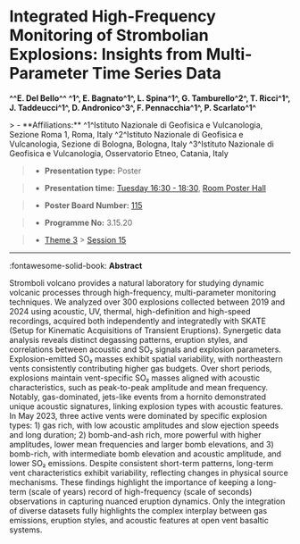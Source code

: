 # Integrated High-Frequency Monitoring of Strombolian Explosions: Insights from Multi-Parameter Time Series Data

**^^E. Del Bello^^ ^1^, E. Bagnato^1^, L. Spina^1^, G. Tamburello^2^, T. Ricci^1^, J. Taddeucci^1^, D. Andronico^3^, F. Pennacchia^1^, P. Scarlato^1^**

<!-- more -->> - **Affiliations:** ^1^Istituto Nazionale di Geofisica e Vulcanologia, Sezione Roma 1, Roma, Italy ^2^Istituto Nazionale di Geofisica e Vulcanologia, Sezione di Bologna, Bologna, Italy ^3^Istituto Nazionale di Geofisica e Vulcanologia, Osservatorio Etneo, Catania, Italy

> - **Presentation type:** Poster

> - **Presentation time:** [Tuesday 16:30 - 18:30](../sessions_comparison.md#__tabbed_2_6), [Room Poster Hall](../maps_venue.md#__tabbed_1_1)

> - **Poster Board Number:** [115](../map_poster_boards.md#tuesday)

> - **Programme No:** 3.15.20

> - [Theme 3](../theme3.md) > [Session 15](../sessions/session-3-15.md)

--- 

:fontawesome-solid-book: **Abstract**

Stromboli volcano provides a natural laboratory for studying dynamic volcanic processes through high-frequency, multi-parameter monitoring techniques. We analyzed over 300 explosions collected between 2019 and 2024 using acoustic, UV, thermal, high-definition and high-speed recordings, acquired both independently and integratedly with SKATE (Setup for Kinematic Acquisitions of Transient Eruptions). Synergetic data analysis reveals distinct degassing patterns, eruption styles, and correlations between acoustic and SO₂ signals and explosion parameters.
Explosion-emitted SO₂ masses exhibit spatial variability, with northeastern vents consistently contributing higher gas budgets. Over short periods, explosions maintain vent-specific SO₂ masses aligned with acoustic characteristics, such as peak-to-peak amplitude and mean frequency. Notably, gas-dominated, jets-like events from a hornito demonstrated unique acoustic signatures, linking explosion types with acoustic features.
In May 2023, three active vents were dominated by specific explosion types: 1) gas rich, with low acoustic amplitudes and slow ejection speeds and long duration; 2) bomb-and-ash rich, more powerful with higher amplitudes, lower mean frequencies and larger bomb elevations, and 3) bomb-rich, with intermediate bomb elevation and acoustic amplitude, and lower SO₂ emissions. Despite consistent short-term patterns, long-term vent characteristics exhibit variability, reflecting changes in physical source mechanisms.
These findings highlight the importance of keeping a long-term (scale of years) record of high-frequency (scale of seconds) observations in capturing nuanced eruption dynamics. Only the integration of diverse datasets fully highlights the complex interplay between gas emissions, eruption styles, and acoustic features at open vent basaltic systems.

